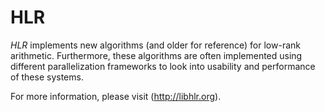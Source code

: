 HLR
=======

*HLR* implements new algorithms (and older for reference) for low-rank
arithmetic. Furthermore, these algorithms are often implemented using different
parallelization frameworks to look into usability and performance of these systems.

For more information, please visit (http://libhlr.org).
